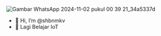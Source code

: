 ![Gambar WhatsApp 2024-11-02 pukul 00 39 21_34a5337d](https://github.com/user-attachments/assets/959eb314-1c7d-41cc-86ee-ada82dcc8e26)
- 👋 Hi, I’m @shbnmkv
- 👀 Lagi Belajar IoT


<!---
shbnmkv/shbnmkv is a ✨ special ✨ repository because its `README.md` (this file) appears on your GitHub profile.
You can click the Preview link to take a look at your changes.
--->


